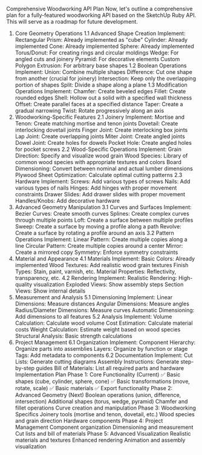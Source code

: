 Comprehensive Woodworking API Plan
Now, let's outline a comprehensive plan for a fully-featured woodworking API based on the SketchUp Ruby API. This will serve as a roadmap for future development.
1. Core Geometry Operations
1.1 Advanced Shape Creation
Implement:
Rectangular Prism: Already implemented as "cube"
Cylinder: Already implemented
Cone: Already implemented
Sphere: Already implemented
Torus/Donut: For creating rings and circular moldings
Wedge: For angled cuts and joinery
Pyramid: For decorative elements
Custom Polygon Extrusion: For arbitrary base shapes
1.2 Boolean Operations
Implement:
Union: Combine multiple shapes
Difference: Cut one shape from another (crucial for joinery)
Intersection: Keep only the overlapping portion of shapes
Split: Divide a shape along a plane
1.3 Modification Operations
Implement:
Chamfer: Create beveled edges
Fillet: Create rounded edges
Shell: Hollow out a solid with a specified wall thickness
Offset: Create parallel faces at a specified distance
Taper: Create a gradual narrowing
Twist: Rotate progressively along an axis
2. Woodworking-Specific Features
2.1 Joinery
Implement:
Mortise and Tenon: Create matching mortise and tenon joints
Dovetail: Create interlocking dovetail joints
Finger Joint: Create interlocking box joints
Lap Joint: Create overlapping joints
Miter Joint: Create angled joints
Dowel Joint: Create holes for dowels
Pocket Hole: Create angled holes for pocket screws
2.2 Wood-Specific Operations
Implement:
Grain Direction: Specify and visualize wood grain
Wood Species: Library of common wood species with appropriate textures and colors
Board Dimensioning: Convert between nominal and actual lumber dimensions
Plywood Sheet Optimization: Calculate optimal cutting patterns
2.3 Hardware
Implement:
Screws: Add various types of screws
Nails: Add various types of nails
Hinges: Add hinges with proper movement constraints
Drawer Slides: Add drawer slides with proper movement
Handles/Knobs: Add decorative hardware
3. Advanced Geometry Manipulation
3.1 Curves and Surfaces
Implement:
Bezier Curves: Create smooth curves
Splines: Create complex curves through multiple points
Loft: Create a surface between multiple profiles
Sweep: Create a surface by moving a profile along a path
Revolve: Create a surface by rotating a profile around an axis
3.2 Pattern Operations
Implement:
Linear Pattern: Create multiple copies along a line
Circular Pattern: Create multiple copies around a center
Mirror: Create a mirrored copy
Symmetry: Enforce symmetry constraints
4. Material and Appearance
4.1 Materials
Implement:
Basic Colors: Already implemented
Wood Textures: Add realistic wood grain textures
Finish Types: Stain, paint, varnish, etc.
Material Properties: Reflectivity, transparency, etc.
4.2 Rendering
Implement:
Realistic Rendering: High-quality visualization
Exploded Views: Show assembly steps
Section Views: Show internal details
5. Measurement and Analysis
5.1 Dimensioning
Implement:
Linear Dimensions: Measure distances
Angular Dimensions: Measure angles
Radius/Diameter Dimensions: Measure curves
Automatic Dimensioning: Add dimensions to all features
5.2 Analysis
Implement:
Volume Calculation: Calculate wood volume
Cost Estimation: Calculate material costs
Weight Calculation: Estimate weight based on wood species
Structural Analysis: Basic strength calculations
6. Project Management
6.1 Organization
Implement:
Component Hierarchy: Organize parts into assemblies
Layers: Organize by function or stage
Tags: Add metadata to components
6.2 Documentation
Implement:
Cut Lists: Generate cutting diagrams
Assembly Instructions: Generate step-by-step guides
Bill of Materials: List all required parts and hardware
Implementation Plan
Phase 1: Core Functionality (Current)
✅ Basic shapes (cube, cylinder, sphere, cone)
✅ Basic transformations (move, rotate, scale)
✅ Basic materials
✅ Export functionality
Phase 2: Advanced Geometry (Next)
Boolean operations (union, difference, intersection)
Additional shapes (torus, wedge, pyramid)
Chamfer and fillet operations
Curve creation and manipulation
Phase 3: Woodworking Specifics
Joinery tools (mortise and tenon, dovetail, etc.)
Wood species and grain direction
Hardware components
Phase 4: Project Management
Component organization
Dimensioning and measurement
Cut lists and bill of materials
Phase 5: Advanced Visualization
Realistic materials and textures
Enhanced rendering
Animation and assembly visualization